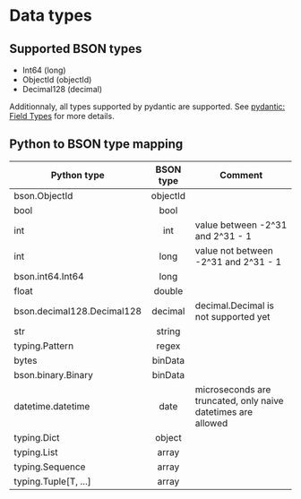 # Data types

## Supported BSON types

- Int64 (long)
- ObjectId (objectId)
- Decimal128 (decimal)

Additionnaly, all types supported by pydantic are supported. See [pydantic: Field Types](https://pydantic-docs.helpmanual.io/usage/types) for more details.

## Python to BSON type mapping

| Python type                | BSON type | Comment                                                      |
| -------------------------- | :-------: | ------------------------------------------------------------ |
| bson.ObjectId              | objectId  |
| bool                       |   bool    |                                                              |
| int                        |    int    | value between -2^31 and 2^31 - 1                             |
| int                        |   long    | value not between -2^31 and 2^31 - 1                         |
| bson.int64.Int64           |   long    |
| float                      |  double   |
| bson.decimal128.Decimal128 |  decimal  | decimal.Decimal is not supported yet                         |
| str                        |  string   |
| typing.Pattern             |   regex   |
| bytes                      |  binData  |
| bson.binary.Binary         |  binData  |
| datetime.datetime          |   date    | microseconds are truncated, only naive datetimes are allowed |
| typing.Dict                |  object   |
| typing.List                |   array   |
| typing.Sequence            |   array   |
| typing.Tuple[T, ...]       |   array   |
